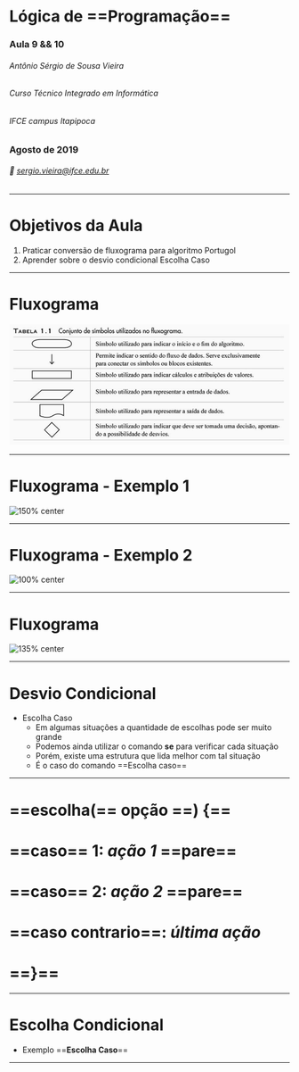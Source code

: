 <!-- $theme: gaia -->

# Lógica de ==Programação==

### Aula 9 && 10
###### Antônio Sérgio de Sousa Vieira
###### Curso Técnico Integrado em Informática
###### IFCE campus Itapipoca
### Agosto de 2019
###### :email: sergio.vieira@ifce.edu.br

---
# Objetivos da Aula
1. Praticar conversão de fluxograma para algoritmo Portugol
1. Aprender sobre o desvio condicional Escolha Caso

---
<!-- page_number: true -->
# Fluxograma
![150% center](./images/fluxograma.png)

---
# Fluxograma - Exemplo 1
![150% center](./images/fluxo01.svg)

---
# Fluxograma - Exemplo 2
![100% center](./images/fluxo02.svg)

---
# Fluxograma
![135% center](./images/fluxo03.svg)

---
# Desvio Condicional
- Escolha Caso
	- Em algumas situações a quantidade de escolhas pode ser muito grande
	- Podemos ainda utilizar o comando **se** para verificar cada situação
	- Porém, existe uma estrutura que lida melhor com tal situação
	- É o caso do comando ==Escolha caso==

---
# ==escolha(== opção ==) {==	
# ==caso== 1: *ação 1* ==pare==
# ==caso== 2: *ação 2* ==pare==
# ==caso contrario==: *última ação*
# ==}==

---
# Escolha Condicional
- Exemplo ==**Escolha Caso**==

---
